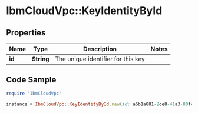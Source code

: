 # IbmCloudVpc::KeyIdentityById

## Properties

Name | Type | Description | Notes
------------ | ------------- | ------------- | -------------
**id** | **String** | The unique identifier for this key | 

## Code Sample

```ruby
require 'IbmCloudVpc'

instance = IbmCloudVpc::KeyIdentityById.new(id: a6b1a881-2ce8-41a3-80fc-36316a73f803)
```



